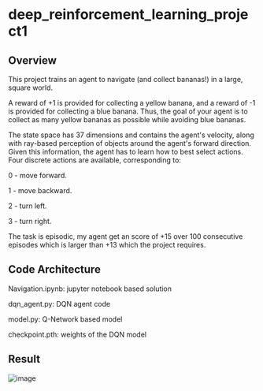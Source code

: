# deep_reinforcement_learning_project1
## Overview
This project trains an agent to navigate (and collect bananas!) in a large, square world.

A reward of +1 is provided for collecting a yellow banana, and a reward of -1 is provided for collecting a blue banana. Thus, the goal of your agent is to collect as many yellow bananas as possible while avoiding blue bananas.

The state space has 37 dimensions and contains the agent's velocity, along with ray-based perception of objects around the agent's forward direction. Given this information, the agent has to learn how to best select actions. Four discrete actions are available, corresponding to:

0 - move forward.

1 - move backward.

2 - turn left.

3 - turn right.

The task is episodic, my agent get an score of +15 over 100 consecutive episodes which is larger than +13 which the project requires.

## Code Architecture
Navigation.ipynb: jupyter notebook based solution

dqn_agent.py: DQN agent code

model.py: Q-Network based model

checkpoint.pth: weights of the DQN model

## Result

![image](https://user-images.githubusercontent.com/109795677/188405300-c6f23ae7-21cc-48b8-9fb9-976e4d2027bf.png)
